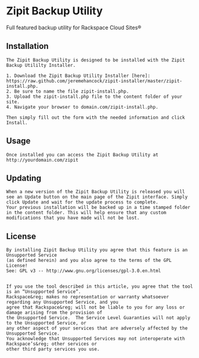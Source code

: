 Zipit Backup Utility
====================

Full featured backup utility for Rackspace Cloud Sites&reg;

Installation
------------

    The Zipit Backup Utility is designed to be installed with the Zipit Backup Utililty Installer. 

    1. Download the Zipit Backup Utility Installer [here]: https://raw.github.com/jeremehancock/zipit-installer/master/zipit-install.php.
    2. Be sure to name the file zipit-install.php. 
    3. Upload the zipit-install.php file to the content folder of your site.
    4. Navigate your browser to domain.com/zipit-install.php.

    Then simply fill out the form with the needed information and click Install.


Usage
-----
    
    Once installed you can access the Zipit Backup Utility at http://yourdomain.com/zipit


Updating
--------

    When a new version of the Zipit Backup Utility is released you will see an Update button on the main page of the Zipit interface. Simply click Update and wait for the update process to complete. 
    Your previous installation will be backed up in a time stamped folder in the content folder. This will help ensure that any custom modifications that you have made will not be lost. 
    
License
-------

    By installing Zipit Backup Utility you agree that this feature is an Unsupported Service 
    (as defined herein) and you also agree to the terms of the GPL License! 
    See: GPL v3 -- http://www.gnu.org/licenses/gpl-3.0.en.html


    If you use the tool described in this article, you agree that the tool is an “Unsupported Service”. 
    Rackspace&reg; makes no representation or warranty whatsoever regarding any Unsupported Service, and you 
    agree that Rackspace&reg; will not be liable to you for any loss or damage arising from the provision of 
    the Unsupported Service.  The Service Level Guaranties will not apply to the Unsupported Service, or 
    any other aspect of your services that are adversely affected by the Unsupported Service.  
    You acknowledge that Unsupported Services may not interoperate with Rackspace’s&reg; other services or 
    other third party services you use.

